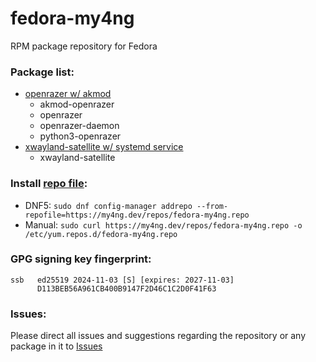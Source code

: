 # fedora-my4ng
RPM package repository for Fedora

### Package list:

  - [openrazer w/ akmod](https://github.com/openrazer/openrazer)
    - akmod-openrazer
    - openrazer
    - openrazer-daemon
    - python3-openrazer
  - [xwayland-satellite w/ systemd service](https://github.com/Supreeeme/xwayland-satellite)
    - xwayland-satellite
### Install [repo file](https://my4ng.dev/repos/fedora-my4ng.repo):

  - DNF5: `sudo dnf config-manager addrepo --from-repofile=https://my4ng.dev/repos/fedora-my4ng.repo`
  - Manual: `sudo curl https://my4ng.dev/repos/fedora-my4ng.repo -o /etc/yum.repos.d/fedora-my4ng.repo`

### GPG signing key fingerprint:

```
ssb   ed25519 2024-11-03 [S] [expires: 2027-11-03]
      D113BEB56A961CB400B9147F2D46C1C2D0F41F63
```

### Issues:

Please direct all issues and suggestions regarding the repository or any package in it to [Issues](https://github.com/my4ng/fedora-my4ng/issues)
